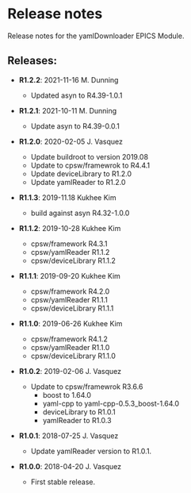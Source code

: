 # Release notes

Release notes for the yamlDownloader EPICS Module.

## Releases:
* __R1.2.2__: 2021-11-16  M. Dunning
  * Updated asyn to R4.39-1.0.1

* __R1.2.1__: 2021-10-11  M. Dunning
  * Update asyn to R4.39-0.0.1

* __R1.2.0__: 2020-02-05 J. Vasquez
  * Update buildroot to version 2019.08
  * Update to cpsw/framewrok to R4.4.1
  * Update deviceLibrary to R1.2.0
  * Update yamlReader to R1.2.0

* __R1.1.3__: 2019-11.18 Kukhee Kim
  * build against asyn R4.32-1.0.0

* __R1.1.2__: 2019-10-28 Kukhee Kim
    - cpsw/framework     R4.3.1
    - cpsw/yamlReader    R1.1.2
    - cpsw/deviceLibrary R1.1.2

* __R1.1.1__: 2019-09-20 Kukhee Kim
    - cpsw/framework     R4.2.0
    - cpsw/yamlReader    R1.1.1
    - cpsw/deviceLibrary R1.1.1

* __R1.1.0__: 2019-06-26 Kukhee Kim
    - cpsw/framework     R4.1.2
    - cpsw/yamlReader    R1.1.0
    - cpsw/deviceLibrary R1.1.0

* __R1.0.2__: 2019-02-06 J. Vasquez
  * Update to cpsw/framewrok R3.6.6
    - boost to 1.64.0
    - yaml-cpp to yaml-cpp-0.5.3_boost-1.64.0
    - deviceLibrary to R1.0.1
    - yamlReader to R1.0.3

* __R1.0.1__: 2018-07-25 J. Vasquez
  * Update yamlReader version to R1.0.1.

* __R1.0.0__: 2018-04-20 J. Vasquez
  * First stable release.
